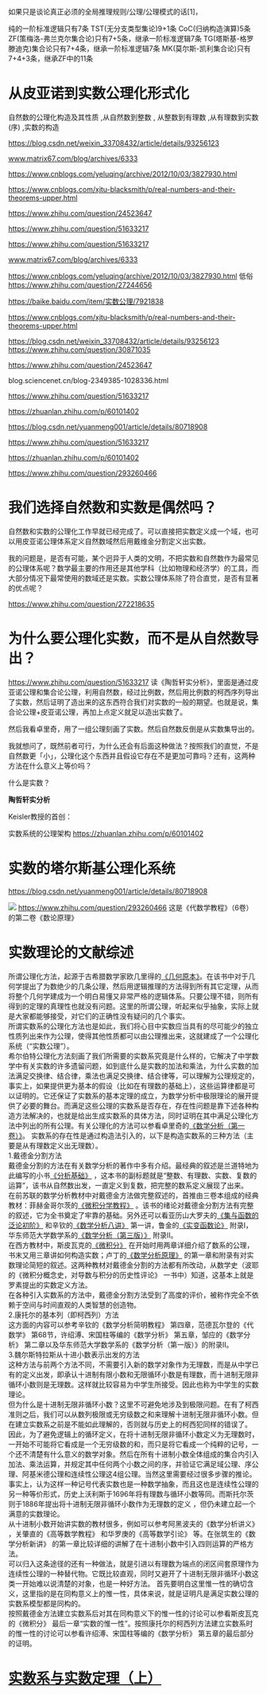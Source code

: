 


如果只是谈论真正必须的全局推理规则/公理/公理模式的话[1]，

纯的一阶标准逻辑只有7条
TST(无分支类型集论)9+1条
CoC(归纳构造演算)5条
ZF(策梅洛-弗兰克尔集合论)只有7+5条，继承一阶标准逻辑7条
TG(塔斯基-格罗滕迪克)集合论只有7+4条，继承一阶标准逻辑7条
MK(莫尔斯-凯利集合论)只有7+4+3条，继承ZF中的11条




# 从皮亚诺到实数公理化形式化
 自然数的公理化构造及其性质 ,从自然数到整数 , 从整数到有理数 ,从有理数到实数(序) ,实数的构造

https://blog.csdn.net/weixin_33708432/article/details/93256123

www.matrix67.com/blog/archives/6333

https://www.cnblogs.com/yeluqing/archive/2012/10/03/3827930.html

https://www.cnblogs.com/xjtu-blacksmith/p/real-numbers-and-their-theorems-upper.html


https://www.zhihu.com/question/24523647



https://www.zhihu.com/question/51633217


https://www.zhihu.com/question/51633217


www.matrix67.com/blog/archives/6333

https://www.cnblogs.com/yeluqing/archive/2012/10/03/3827930.html
低俗
https://www.zhihu.com/question/27244656

https://baike.baidu.com/item/实数公理/7921838


https://www.cnblogs.com/xjtu-blacksmith/p/real-numbers-and-their-theorems-upper.html

https://blog.csdn.net/weixin_33708432/article/details/93256123
https://www.zhihu.com/question/30871035

https://www.zhihu.com/question/24523647

blog.sciencenet.cn/blog-2349385-1028336.html


https://www.zhihu.com/question/51633217

https://zhuanlan.zhihu.com/p/60101402






https://blog.csdn.net/yuanmeng001/article/details/80718908

https://www.zhihu.com/question/51633217



https://zhuanlan.zhihu.com/p/60101402

https://www.zhihu.com/question/293260466


# 我们选择自然数和实数是偶然吗？

自然数和实数的公理化工作早就已经完成了。可以直接把实数定义成一个域，也可以用皮亚诺公理体系定义自然数域然后用戴维金分割定义出实数。

我的问题是，是否有可能，某个迥异于人类的文明，不把实数和自然数作为最常见的公理体系呢？数学最主要的作用还是其他学科（比如物理和经济学）的工具，而大部分情况下最常使用的数域还是实数。实数公理体系除了符合直觉，是否有显著的优点呢？


https://www.zhihu.com/question/272218635
# 为什么要公理化实数，而不是从自然数导出？
https://www.zhihu.com/question/51633217
读《陶哲轩实分析》，里面是通过皮亚诺公理和集合论公理，利用自然数，经过比例数，然后用比例数的柯西序列导出了实数，然后证明了造出来的这东西符合我们对实数的一般的期望。也就是说，集合论公理+皮亚诺公理，再加上点定义就足以造出实数了。

然后我看卓里奇，用了一组公理刻画了实数。然后自然数反倒是从实数集导出的。

我就想问了，既然前者可行，为什么还会有后面这种做法？按照我们的直觉，不是自然数更「小」，公理化这个东西并且假设它存在不是更加可靠吗？还有，这两种方法在什么意义上等价吗？

什么是实数？

**陶哲轩实分析**





Keisler教授的首创：

实数系统的公理架构
https://zhuanlan.zhihu.com/p/60101402

# 实数的塔尔斯基公理化系统
https://blog.csdn.net/yuanmeng001/article/details/80718908



![](_v_images/1575984836_19650.png)
https://www.zhihu.com/question/293260466
这是《代数学教程》（6卷）的第二卷《数论原理》

# 实数理论的文献综述

所谓公理化方法，起源于古希腊数学家欧几里得的[《几何原本》](https://www.baidu.com/s?wd=%E3%80%8A%E5%87%A0%E4%BD%95%E5%8E%9F%E6%9C%AC%E3%80%8B&tn=SE_PcZhidaonwhc_ngpagmjz&rsv_dl=gh_pc_zhidao)。在该书中对于几何学提出了为数绝少的几条公理，然后用逻辑推理的方法得到所有其它定理，从而将整个几何学建成为一个明白易懂又非常严格的逻辑体系。只要公理不错，则所有得到的定理的真理性也就没有问题。这里的所谓公理，听起来似乎抽象，实际上就是大家都能够接受，对它们的正确性没有疑问的几个事实。  
所谓实数系的公理化方法也是如此，我们将心目中实数应当具有的尽可能少的独立性质列出来作为公理，使得其他性质都可以由公理推出来，这就建成了一个公理化系统（“实数公理”）。  
希尔伯特公理化方法刻画了我们所需要的实数系究竟是什么样的，它解决了中学数学中有关实数的许多遗留问题，如到底什么是实数的加法和乘法，为什么实数的加法满足交换律、结合律，乘法也满足交换律、结合律等，可以理解为公理规定的，事实上，如果提供更为基本的假设（比如在有理数的基础上），这些运算律都是可以证明的。它还保证了实数系的基本定理的成立，为数学分析中极限理论的展开提供了必要的舞台。而满足这些公理的实数系是否存在，存在性问题是靠下述各种构造方法解决的，也就是给出生成实数系的具体方法，同时证明在其中满足公理化方法中列出的所有公理。有关公理化的方法可以参看卓里奇的[《数学分析（第一卷）》](https://www.baidu.com/s?wd=%E3%80%8A%E6%95%B0%E5%AD%A6%E5%88%86%E6%9E%90%EF%BC%88%E7%AC%AC%E4%B8%80%E5%8D%B7%EF%BC%89%E3%80%8B&tn=SE_PcZhidaonwhc_ngpagmjz&rsv_dl=gh_pc_zhidao)。 实数系的存在性是通过构造法引入的，以下是构造实数系的三种方法（主要是从有理数定义出无理数）。  
1.戴德金分割方法  
戴德金分割的方法在有关数学分析的著作中多有介绍。最经典的叙述是兰道特地为此编写的小书[《分析基础》](https://www.baidu.com/s?wd=%E3%80%8A%E5%88%86%E6%9E%90%E5%9F%BA%E7%A1%80%E3%80%8B&tn=SE_PcZhidaonwhc_ngpagmjz&rsv_dl=gh_pc_zhidao) ，这本书的副标题就是“整数、有理数、实数、复数的运算”，该书从自然数出发，一直定义到复数，把完整的数系定义展现了出来。  
在前苏联的数学分析教材中对戴德金方法做完整叙述的，首推由三卷本组成的经典教材：菲赫金哥尔茨的[《微积分学教程》](https://www.baidu.com/s?wd=%E3%80%8A%E5%BE%AE%E7%A7%AF%E5%88%86%E5%AD%A6%E6%95%99%E7%A8%8B%E3%80%8B&tn=SE_PcZhidaonwhc_ngpagmjz&rsv_dl=gh_pc_zhidao) 。该书的绪论对戴德金分割方法有完整的叙述，它为全书奠定了牢靠的基础。另外还可以看亚历山大罗夫的[《集与函数的泛论初阶》](https://www.baidu.com/s?wd=%E3%80%8A%E9%9B%86%E4%B8%8E%E5%87%BD%E6%95%B0%E7%9A%84%E6%B3%9B%E8%AE%BA%E5%88%9D%E9%98%B6%E3%80%8B&tn=SE_PcZhidaonwhc_ngpagmjz&rsv_dl=gh_pc_zhidao) 和辛钦的[《数学分析八讲》](https://www.baidu.com/s?wd=%E3%80%8A%E6%95%B0%E5%AD%A6%E5%88%86%E6%9E%90%E5%85%AB%E8%AE%B2%E3%80%8B&tn=SE_PcZhidaonwhc_ngpagmjz&rsv_dl=gh_pc_zhidao) 第一讲，鲁金的[《实变函数论》](https://www.baidu.com/s?wd=%E3%80%8A%E5%AE%9E%E5%8F%98%E5%87%BD%E6%95%B0%E8%AE%BA%E3%80%8B&tn=SE_PcZhidaonwhc_ngpagmjz&rsv_dl=gh_pc_zhidao) 附录Ⅰ，华东师范大学数学系的[《数学分析（第三版）》](https://www.baidu.com/s?wd=%E3%80%8A%E6%95%B0%E5%AD%A6%E5%88%86%E6%9E%90%EF%BC%88%E7%AC%AC%E4%B8%89%E7%89%88%EF%BC%89%E3%80%8B&tn=SE_PcZhidaonwhc_ngpagmjz&rsv_dl=gh_pc_zhidao) 附录Ⅱ。  
在西方教材中，斯皮瓦克的[《微积分》](https://www.baidu.com/s?wd=%E3%80%8A%E5%BE%AE%E7%A7%AF%E5%88%86%E3%80%8B&tn=SE_PcZhidaonwhc_ngpagmjz&rsv_dl=gh_pc_zhidao) 在开始时用两章详细介绍了数系的公理，书末又用三章讲如何构造实数；卢丁的[《数学分析原理》](https://www.baidu.com/s?wd=%E3%80%8A%E6%95%B0%E5%AD%A6%E5%88%86%E6%9E%90%E5%8E%9F%E7%90%86%E3%80%8B&tn=SE_PcZhidaonwhc_ngpagmjz&rsv_dl=gh_pc_zhidao) 的第一章和附录有对实数理论简短的叙述。这两种教材对戴德金分割的方法都有所改动，从数学史（波耶的《微积分概念史，对导数与积分的历史性评论》 一书中）知道，这基本上就是罗素提出的实数定义方法。  
在各种引入实数系的方法中，戴德金分割方法受到了高度的评价，被称作完全不依赖于空间与时间直观的人类智慧的创造物。  
2.康托尔的基本列（即柯西列）方法  
这方面的内容可以参考辛钦的《数学分析简明教程》 第四章，范德瓦尔登的《代数学》 第68节，许绍溥、宋国柱等编的《数学分析》 第五章，邹应的《数学分析》 第二章以及华东师范大学数学系的《数学分析（第一版）》的附录Ⅱ。  
3.魏尔斯特拉斯从十进小数表示出发的方法  
这种方法与前两个方法不同，不需要引入新的数学对象作为无理数，而是从中学已有的定义出发，即承认十进制有限小数和无限循环小数是有理数，而十进制无限非循环小数则是无理数。这样就比较容易为中学生所接受。因此也称为中学生的实数理论。  
但为什么是十进制无限非循环小数？这里不可避免地涉及到极限问题。在有了柯西准则之后，我们可以从数列极限或无穷级数之和来理解十进制无限非循环小数。但在建立实数系之前是不能如此理解的，否则就与历史上的柯西犯同样的错误了。  
因此，为了避免逻辑上的循环定义，在将十进制无限非循环小数定义为无理数时，一开始不可能将它看成是一个无穷级数的和，而只是将它看成一个纯粹的记号，一个还不清楚有什么意义的数学对象。然后在所有十进制小数全体组成的集合内引入加法、乘法运算，并规定其中任何两个小数之间的序，并验证它满足域公理、序公理、阿基米德公理和连续性公理这4组公理。当然这里需要经过很多步骤的推论。事实上，认为这样一种记号代表实数也是一种数学抽象，而且这也是连续性公理的另一种等价形式，历史上沃利斯于1696年将有理数与循环小数等同。而斯托尔茨则于1886年提出将十进制无限非循环小数作为无理数的定义 ，但仍未建立起一个满意的实数理论。  
从十进制小数开始讲实数的教材很多，例如可以参考阿黑波夫的《数学分析讲义》 ，关肇直的《高等数学教程》 和华罗庚的《高等数学引论》 等。在张筑生的《数学分析新讲》 的第一章比较详细的讲解了在十进制小数中引入四则运算的严格方法。  
可以归入这条途径的还有一种做法，就是引进以有理数为端点的闭区间套原理作为连续性公理的一种替代物。它既比较直观，同时又避开了十进制无限非循环小数这类一开始难以说清楚的对象，也是一种好方法。 首先要明白这里惟一性的确切含义，这里指的是在同构意义上的惟一性，具体来说，就是证明凡是满足实数公理的实数系模型都是同构的。  
按照戴德金方法建立实数系后对其在同构意义下的惟一性的讨论可以参看斯皮瓦克的《微积分》 最后一章“实数的惟一性”。按照康托尔的柯西列方法建立实数系时的惟一性的讨论可以参看许绍溥、宋国柱等编的《数学分析》 第五章的最后部分的证明。














# [实数系与实数定理（上）](https://www.cnblogs.com/xjtu-blacksmith/p/real-numbers-and-their-theorems-upper.html)



